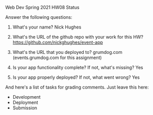 
Web Dev Spring 2021 HW08 Status

Answer the following questions:


1. What's your name?
Nick Hughes


2. What's the URL of the github repo with your work for this HW?
https://github.com/nickghughes/event-app


3. What's the URL that you deployed to?
grumdog.com (events.grumdog.com for this assignment)


4. Is your app functionality complete? If not, what's missing?
Yes


5. Is your app properly deployed? If not, what went wrong?
Yes




And here's a list of tasks for grading comments. Just leave this here:
 - Development
 - Deployment
 - Submission
